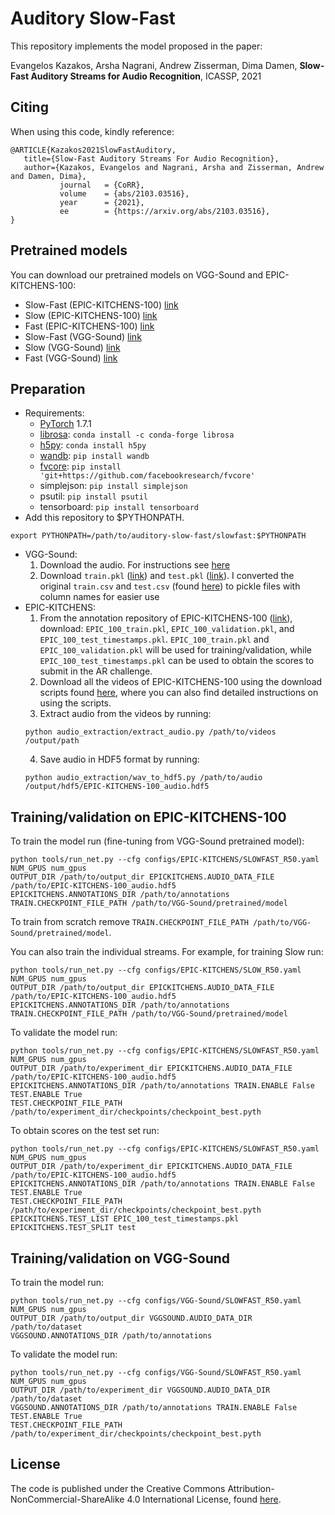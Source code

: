 # Auditory Slow-Fast

This repository implements the model proposed in the paper:

Evangelos Kazakos, Arsha Nagrani, Andrew Zisserman, Dima Damen, **Slow-Fast Auditory Streams for Audio Recognition**, ICASSP, 2021

## Citing

When using this code, kindly reference:

```
@ARTICLE{Kazakos2021SlowFastAuditory,
   title={Slow-Fast Auditory Streams For Audio Recognition},
   author={Kazakos, Evangelos and Nagrani, Arsha and Zisserman, Andrew and Damen, Dima},
           journal   = {CoRR},
           volume    = {abs/2103.03516},
           year      = {2021},
           ee        = {https://arxiv.org/abs/2103.03516},
}
```



## Pretrained models

You can download our pretrained models on VGG-Sound and EPIC-KITCHENS-100:
- Slow-Fast (EPIC-KITCHENS-100) [link](https://www.dropbox.com/s/cr0c6xdaggc2wzz/SLOWFAST_EPIC.pyth?dl=0)
- Slow (EPIC-KITCHENS-100) [link](https://www.dropbox.com/s/b1qaq8huu7heofp/SLOW_EPIC.pyth?dl=0)
- Fast (EPIC-KITCHENS-100) [link](https://www.dropbox.com/s/3qgwqsupqmsybai/FAST_EPIC.pyth?dl=0)
- Slow-Fast (VGG-Sound) [link](https://www.dropbox.com/s/oexan0vv01eqy0k/SLOWFAST_VGG.pyth?dl=0)
- Slow (VGG-Sound) [link](https://www.dropbox.com/s/4jcgozjenjwfo9k/SLOW_VGG.pyth?dl=0)
- Fast (VGG-Sound) [link](https://www.dropbox.com/s/vk123kwrphi7mer/FAST_VGG.pyth?dl=0)

## Preparation

* Requirements:
  * [PyTorch](https://pytorch.org) 1.7.1
  * [librosa](https://librosa.org): `conda install -c conda-forge librosa`
  * [h5py](https://www.h5py.org): `conda install h5py`
  * [wandb](https://wandb.ai/site): `pip install wandb`
  * [fvcore](https://github.com/facebookresearch/fvcore/): `pip install 'git+https://github.com/facebookresearch/fvcore'`
  * simplejson: `pip install simplejson`
  * psutil: `pip install psutil`
  * tensorboard: `pip install tensorboard` 
* Add this repository to $PYTHONPATH.
```
export PYTHONPATH=/path/to/auditory-slow-fast/slowfast:$PYTHONPATH
```
* VGG-Sound:
  1. Download the audio. For instructions see [here](https://github.com/hche11/VGGSound)
  2. Download `train.pkl` ([link](https://www.dropbox.com/s/j60wkrcfdkfbvp9/train.pkl?dl=0)) and `test.pkl` ([link](https://www.dropbox.com/s/57rxp8wlgcqjbnd/test.pkl?dl=0)). I converted the original `train.csv` and `test.csv` (found [here](https://github.com/hche11/VGGSound/tree/master/data)) to pickle files with column names for easier use
* EPIC-KITCHENS:
  1. From the annotation repository of EPIC-KITCHENS-100 ([link](https://github.com/epic-kitchens/epic-kitchens-100-annotations)), download: `EPIC_100_train.pkl`, `EPIC_100_validation.pkl`, and `EPIC_100_test_timestamps.pkl`. `EPIC_100_train.pkl` and `EPIC_100_validation.pkl` will be used for training/validation, while `EPIC_100_test_timestamps.pkl` can be used to obtain the scores to submit in the AR challenge.
  2. Download all the videos of EPIC-KITCHENS-100 using the download scripts found [here](https://github.com/epic-kitchens/epic-kitchens-download-scripts), where you can also find detailed instructions on using the scripts.
  3. Extract audio from the videos by running:
  ```
  python audio_extraction/extract_audio.py /path/to/videos /output/path 
  ```
  4. Save audio in HDF5 format by running:
  ```
  python audio_extraction/wav_to_hdf5.py /path/to/audio /output/hdf5/EPIC-KITCHENS-100_audio.hdf5
  ```

## Training/validation on EPIC-KITCHENS-100
To train the model run (fine-tuning from VGG-Sound pretrained model):
```
python tools/run_net.py --cfg configs/EPIC-KITCHENS/SLOWFAST_R50.yaml NUM_GPUS num_gpus 
OUTPUT_DIR /path/to/output_dir EPICKITCHENS.AUDIO_DATA_FILE /path/to/EPIC-KITCHENS-100_audio.hdf5 
EPICKITCHENS.ANNOTATIONS_DIR /path/to/annotations TRAIN.CHECKPOINT_FILE_PATH /path/to/VGG-Sound/pretrained/model
```
To train from scratch remove `TRAIN.CHECKPOINT_FILE_PATH /path/to/VGG-Sound/pretrained/model`.

You can also train the individual streams. For example, for training Slow run:
```
python tools/run_net.py --cfg configs/EPIC-KITCHENS/SLOW_R50.yaml NUM_GPUS num_gpus 
OUTPUT_DIR /path/to/output_dir EPICKITCHENS.AUDIO_DATA_FILE /path/to/EPIC-KITCHENS-100_audio.hdf5 
EPICKITCHENS.ANNOTATIONS_DIR /path/to/annotations TRAIN.CHECKPOINT_FILE_PATH /path/to/VGG-Sound/pretrained/model
```

To validate the model run:
```
python tools/run_net.py --cfg configs/EPIC-KITCHENS/SLOWFAST_R50.yaml NUM_GPUS num_gpus 
OUTPUT_DIR /path/to/experiment_dir EPICKITCHENS.AUDIO_DATA_FILE /path/to/EPIC-KITCHENS-100_audio.hdf5 
EPICKITCHENS.ANNOTATIONS_DIR /path/to/annotations TRAIN.ENABLE False TEST.ENABLE True 
TEST.CHECKPOINT_FILE_PATH /path/to/experiment_dir/checkpoints/checkpoint_best.pyth
```

To obtain scores on the test set run:
```
python tools/run_net.py --cfg configs/EPIC-KITCHENS/SLOWFAST_R50.yaml NUM_GPUS num_gpus 
OUTPUT_DIR /path/to/experiment_dir EPICKITCHENS.AUDIO_DATA_FILE /path/to/EPIC-KITCHENS-100_audio.hdf5 
EPICKITCHENS.ANNOTATIONS_DIR /path/to/annotations TRAIN.ENABLE False TEST.ENABLE True 
TEST.CHECKPOINT_FILE_PATH /path/to/experiment_dir/checkpoints/checkpoint_best.pyth 
EPICKITCHENS.TEST_LIST EPIC_100_test_timestamps.pkl EPICKITCHENS.TEST_SPLIT test
```

## Training/validation on VGG-Sound
To train the model run:
```
python tools/run_net.py --cfg configs/VGG-Sound/SLOWFAST_R50.yaml NUM_GPUS num_gpus 
OUTPUT_DIR /path/to/output_dir VGGSOUND.AUDIO_DATA_DIR /path/to/dataset 
VGGSOUND.ANNOTATIONS_DIR /path/to/annotations 
```

To validate the model run:
```
python tools/run_net.py --cfg configs/VGG-Sound/SLOWFAST_R50.yaml NUM_GPUS num_gpus 
OUTPUT_DIR /path/to/experiment_dir VGGSOUND.AUDIO_DATA_DIR /path/to/dataset 
VGGSOUND.ANNOTATIONS_DIR /path/to/annotations TRAIN.ENABLE False TEST.ENABLE True 
TEST.CHECKPOINT_FILE_PATH /path/to/experiment_dir/checkpoints/checkpoint_best.pyth
```

## License 

The code is published under the Creative Commons Attribution-NonCommercial-ShareAlike 4.0 International License, found [here](https://creativecommons.org/licenses/by-nc-sa/4.0/).

